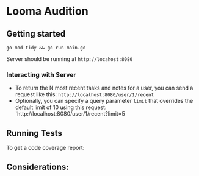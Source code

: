 # Looma Audition

## Getting started

`go mod tidy && go run main.go`

Server should be running at `http://locahost:8080`

### Interacting with Server

* To return the N most recent tasks and notes for a user, you can send a request like this:
`http://localhost:8080/user/1/recent`
* Optionally, you can specify a query parameter `limit` that overrides the default limit of 10 using this request: `http://localhost:8080/user/1/recent?limit=5

## Running Tests

To get a code coverage report:

## Considerations:
